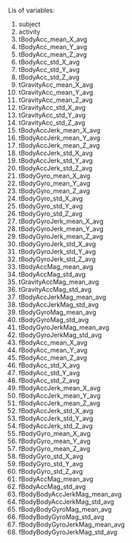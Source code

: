 Lis of variables:

  1. subject
  2. activity
  3. tBodyAcc_mean_X_avg
  4. tBodyAcc_mean_Y_avg
  5. tBodyAcc_mean_Z_avg
  6. tBodyAcc_std_X_avg
  7. tBodyAcc_std_Y_avg
  8. tBodyAcc_std_Z_avg
  9. tGravityAcc_mean_X_avg
  10. tGravityAcc_mean_Y_avg
  11. tGravityAcc_mean_Z_avg
  12. tGravityAcc_std_X_avg
  13. tGravityAcc_std_Y_avg
  14. tGravityAcc_std_Z_avg
  15. tBodyAccJerk_mean_X_avg
  16. tBodyAccJerk_mean_Y_avg
  17. tBodyAccJerk_mean_Z_avg
  18. tBodyAccJerk_std_X_avg
  19. tBodyAccJerk_std_Y_avg
  20. tBodyAccJerk_std_Z_avg
  21. tBodyGyro_mean_X_avg
  22. tBodyGyro_mean_Y_avg
  23. tBodyGyro_mean_Z_avg
  24. tBodyGyro_std_X_avg
  25. tBodyGyro_std_Y_avg
  26. tBodyGyro_std_Z_avg
  27. tBodyGyroJerk_mean_X_avg
  28. tBodyGyroJerk_mean_Y_avg
  29. tBodyGyroJerk_mean_Z_avg
  30. tBodyGyroJerk_std_X_avg
  31. tBodyGyroJerk_std_Y_avg
  32. tBodyGyroJerk_std_Z_avg
  33. tBodyAccMag_mean_avg
  34. tBodyAccMag_std_avg
  35. tGravityAccMag_mean_avg
  36. tGravityAccMag_std_avg
  37. tBodyAccJerkMag_mean_avg
  38. tBodyAccJerkMag_std_avg
  39. tBodyGyroMag_mean_avg
  40. tBodyGyroMag_std_avg
  41. tBodyGyroJerkMag_mean_avg
  42. tBodyGyroJerkMag_std_avg
  43. fBodyAcc_mean_X_avg
  44. fBodyAcc_mean_Y_avg
  45. fBodyAcc_mean_Z_avg
  46. fBodyAcc_std_X_avg
  47. fBodyAcc_std_Y_avg
  48. fBodyAcc_std_Z_avg
  49. fBodyAccJerk_mean_X_avg
  50. fBodyAccJerk_mean_Y_avg
  51. fBodyAccJerk_mean_Z_avg
  52. fBodyAccJerk_std_X_avg
  53. fBodyAccJerk_std_Y_avg
  54. fBodyAccJerk_std_Z_avg
  55. fBodyGyro_mean_X_avg
  56. fBodyGyro_mean_Y_avg
  57. fBodyGyro_mean_Z_avg
  58. fBodyGyro_std_X_avg
  59. fBodyGyro_std_Y_avg
  60. fBodyGyro_std_Z_avg
  61. fBodyAccMag_mean_avg
  62. fBodyAccMag_std_avg
  63. fBodyBodyAccJerkMag_mean_avg
  64. fBodyBodyAccJerkMag_std_avg
  65. fBodyBodyGyroMag_mean_avg
  66. fBodyBodyGyroMag_std_avg
  67. fBodyBodyGyroJerkMag_mean_avg
  68. fBodyBodyGyroJerkMag_std_avg
